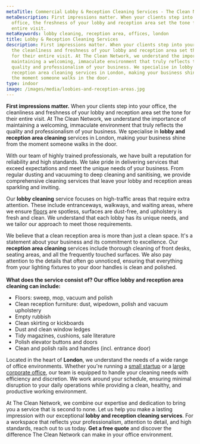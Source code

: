 ```yaml
---
metaTitle: Commercial Lobby & Reception Cleaning Services - The Clean Network
metaDescription: First impressions matter. When your clients step into your
  office, the freshness of your lobby and reception area set the tone for their
  entire visit.
metaKeywords: lobby cleaning, reception area, offices, london
title: Lobby & Reception Cleaning Services
description: First impressions matter. When your clients step into your office,
  the cleanliness and freshness of your lobby and reception area set the tone
  for their entire visit. At The Clean Network, we understand the importance of
  maintaining a welcoming, immaculate environment that truly reflects the
  quality and professionalism of your business. We specialise in lobby and
  reception area cleaning services in London, making your business shine from
  the moment someone walks in the door.
type: indoor
image: /images/media/loobies-and-reception-areas.jpg
---
```

<strong>First impressions matter.</strong> When your clients step into your office, the cleanliness and freshness of your lobby and reception area set the tone for their entire visit. At The Clean Network, we understand the importance of maintaining a welcoming, immaculate environment that truly reflects the quality and professionalism of your business. We specialise in <strong>lobby and reception area cleaning</strong> services in London, making your business shine from the moment someone walks in the door.

With our team of highly trained professionals, we have built a reputation for reliability and high standards. We take pride in delivering services that exceed expectations and meet the unique needs of your business. From regular dusting and vacuuming to deep cleaning and sanitising, we provide comprehensive cleaning services that leave your lobby and reception areas sparkling and inviting.

Our <strong>lobby cleaning</strong> service focuses on high-traffic areas that require extra attention. These include entranceways, walkways, and waiting areas, where we ensure [floors](https://cleannetwork.co.uk/services/floors/) are spotless, surfaces are dust-free, and upholstery is fresh and clean. We understand that each lobby has its unique needs, and we tailor our approach to meet those requirements.

We believe that a clean reception area is more than just a clean space. It's a statement about your business and its commitment to excellence. Our <strong>reception area cleaning</strong> services include thorough cleaning of front desks, seating areas, and all the frequently touched surfaces. We also pay attention to the details that often go unnoticed, ensuring that everything from your lighting fixtures to your door handles is clean and polished.\
\
**What does the service consist of? Our office lobby and reception area cleaning can include:**

* Floors: sweep, mop, vacuum and polish
* Clean reception furniture: dust, wipedown, polish and vacuum upholstery
* Empty rubbish
* Clean skirting or kickboards
* Dust and clean window ledges
* Tidy magazines, cushions, sale literature
* Polish elevator buttons and doors
* Clean and polish rails and handles (incl. entrance door)

Located in the heart of <strong>London</strong>, we understand the needs of a wide range of office environments. Whether you're running a [small startup](https://cleannetwork.co.uk/sectors/small-offices/) or a [large corporate office](https://cleannetwork.co.uk/sectors/corporate-office-buildings/), our team is equipped to handle your cleaning needs with efficiency and discretion. We work around your schedule, ensuring minimal disruption to your daily operations while providing a clean, healthy, and productive working environment.

At The Clean Network, we combine our expertise and dedication to bring you a service that is second to none. Let us help you make a lasting impression with our exceptional <strong>lobby and reception cleaning services</strong>. For a workspace that reflects your professionalism, attention to detail, and high standards, reach out to us today. <strong>Get a free quote</strong> and discover the difference The Clean Network can make in your office environment.